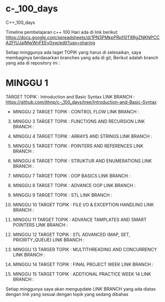 # c-_100_days
C++_100_days

Timeline pembelajaran c++ 100 Hari ada di link berikut
https://docs.google.com/spreadsheets/d/1PN3PMkpPRpfI0T8RgZNKNPCCA2FfUJaIMwWnFEEy0xw/edit?usp=sharing

Setiap minggunya ada taget TOPIK yang harus di selesaikan, saya membaginya berdasarkan branches yang ada di git, Berikut adalah branch yang ada di repository ini :

# MINGGU 1 
TARGET TOPIK    : Introduction and Basic Syntax
LINK BRANCH     : https://github.com/ithnp/c-_100_days/tree/Introduction-and-Basic-Syntax

- MINGGU 2
        TARGET TOPIK    : CONTROL FLOW
        LINK BRANCH     : 

3. MINGGU 3
        TARGET TOPIK    : FUNCTIONS AND RECURSION
        LINK BRANCH     : 

4. MINGGU 4
        TARGET TOPIK    : ARRAYS AND STRINGS
        LINK BRANCH     :

5. MINGGU 5
        TARGET TOPIK    : POINTERS AND REFERENCES
        LINK BRANCH     :

6. MINGGU 6
        TARGET TOPIK    : STRUKTUR AND ENUMERATIONS
        LINK BRANCH     :

7. MINGGU 7
        TARGET TOPIK    : OOP BASICS
        LINK BRANCH     :

8. MINGGU 8
        TARGET TOPIK    : ADVANCE OOP
        LINK BRANCH     :

9. MINGGU 9
        TARGET TOPIK    : STL
        LINK BRANCH     :

10. MINGGU 10
        TARGET TOPIK    : FILE I/O & EXCEPTION HANDLING
        LINK BRANCH     :

11. MINGGU 11
        TARGET TOPIK    : ADVANCE TAMPLATES AND SMART POINTERS
        LINK BRANCH     :

12. MINGGU 12
        TARGET TOPIK    : STL ADVANCED (MAP, SET, PRIORITY_QUEUE)
        LINK BRANCH     :

13. MINGGU 13
        TARGER TOPIK    : MULTITHREADING AND CONCURRENCY
        LINK BRANCH     : 
    
14. MINGGU 14
        TARGET TOPIK    : FINAL PROJECT WEEK
        LINK BRANCH     :

15. MINGGU 15
        TARGET TOPIK    : ADDTIONAL PRACTICE WEEK 14
        LINK BRANCH     :

Setiap minggunya saya akan mengupdate LINK BRANCH yang ada diatas dengan link yang sesuai dengan topik yang sedang dibahas
